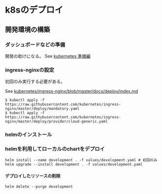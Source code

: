 # k8sのデプロイ

## 開発環境の構築
### ダッシュボードなどの準備
開発の助けになる。
See [kubernetes 準備編](http://takmnagaya.hatenablog.com/entry/2019/01/01/155147)
### ingress-nginxの設定
初回のみ実行する必要がある。

See [kubernetes/ingress-nginx/blob/master/docs/deploy/index.md](https://github.com/kubernetes/ingress-nginx/blob/master/docs/deploy/index.md)

    $ kubectl apply -f https://raw.githubusercontent.com/kubernetes/ingress-nginx/master/deploy/mandatory.yaml
    $ kubectl apply -f https://raw.githubusercontent.com/kubernetes/ingress-nginx/master/deploy/provider/cloud-generic.yaml

### helmのインストール

### helmを利用してローカルのchartをデプロイ

    helm install --name development . -f values/development.yaml # 初回のみ
    helm upgrade --install development . -f values/development.yaml

#### デプロイしたリソースの削除

    helm delete --purge development
